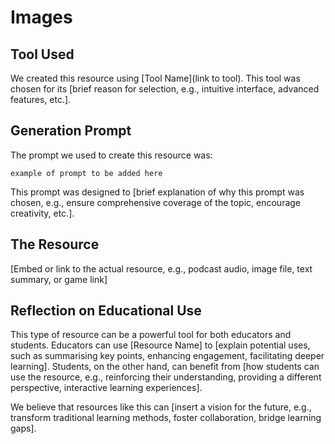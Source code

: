 # Images

## Tool Used
We created this resource using [Tool Name](link to tool). This tool was chosen for its [brief reason for selection, e.g., intuitive interface, advanced features, etc.].

## Generation Prompt
The prompt we used to create this resource was:

```
example of prompt to be added here
```

This prompt was designed to [brief explanation of why this prompt was chosen, e.g., ensure comprehensive coverage of the topic, encourage creativity, etc.].

## The Resource
[Embed or link to the actual resource, e.g., podcast audio, image file, text summary, or game link]

## Reflection on Educational Use
This type of resource can be a powerful tool for both educators and students. Educators can use [Resource Name] to [explain potential uses, such as summarising key points, enhancing engagement, facilitating deeper learning]. Students, on the other hand, can benefit from [how students can use the resource, e.g., reinforcing their understanding, providing a different perspective, interactive learning experiences].

We believe that resources like this can [insert a vision for the future, e.g., transform traditional learning methods, foster collaboration, bridge learning gaps].